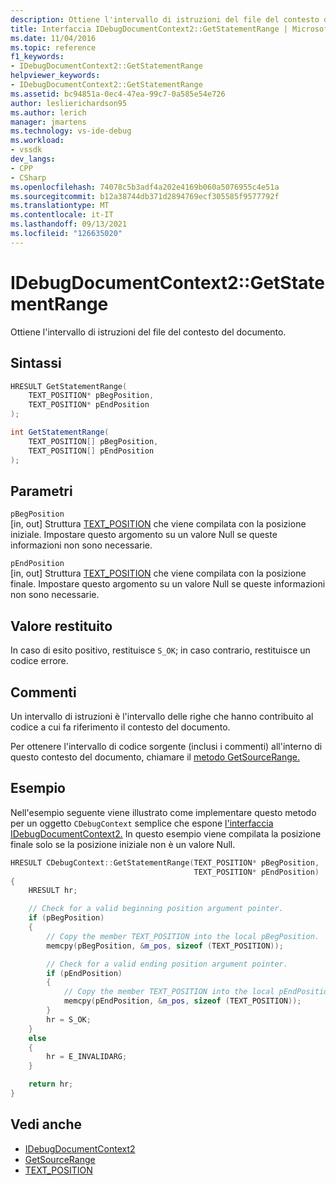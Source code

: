 ```yaml
---
description: Ottiene l'intervallo di istruzioni del file del contesto del documento.
title: Interfaccia IDebugDocumentContext2::GetStatementRange | Microsoft Docs
ms.date: 11/04/2016
ms.topic: reference
f1_keywords:
- IDebugDocumentContext2::GetStatementRange
helpviewer_keywords:
- IDebugDocumentContext2::GetStatementRange
ms.assetid: bc94851a-0ec4-47ea-99c7-0a585e54e726
author: leslierichardson95
ms.author: lerich
manager: jmartens
ms.technology: vs-ide-debug
ms.workload:
- vssdk
dev_langs:
- CPP
- CSharp
ms.openlocfilehash: 74078c5b3adf4a202e4169b060a5076955c4e51a
ms.sourcegitcommit: b12a38744db371d2894769ecf305585f9577792f
ms.translationtype: MT
ms.contentlocale: it-IT
ms.lasthandoff: 09/13/2021
ms.locfileid: "126635020"
---
```

# <a name="idebugdocumentcontext2getstatementrange"></a>IDebugDocumentContext2::GetStatementRange
Ottiene l'intervallo di istruzioni del file del contesto del documento.

## <a name="syntax"></a>Sintassi

```cpp
HRESULT GetStatementRange(
    TEXT_POSITION* pBegPosition,
    TEXT_POSITION* pEndPosition
);
```

```csharp
int GetStatementRange(
    TEXT_POSITION[] pBegPosition,
    TEXT_POSITION[] pEndPosition
);
```

## <a name="parameters"></a>Parametri
`pBegPosition`\
[in, out] Struttura [TEXT_POSITION](../../../extensibility/debugger/reference/text-position.md) che viene compilata con la posizione iniziale. Impostare questo argomento su un valore Null se queste informazioni non sono necessarie.

`pEndPosition`\
[in, out] Struttura [TEXT_POSITION](../../../extensibility/debugger/reference/text-position.md) che viene compilata con la posizione finale. Impostare questo argomento su un valore Null se queste informazioni non sono necessarie.

## <a name="return-value"></a>Valore restituito
In caso di esito positivo, restituisce `S_OK`; in caso contrario, restituisce un codice errore.

## <a name="remarks"></a>Commenti
Un intervallo di istruzioni è l'intervallo delle righe che hanno contribuito al codice a cui fa riferimento il contesto del documento.

Per ottenere l'intervallo di codice sorgente (inclusi i commenti) all'interno di questo contesto del documento, chiamare il [metodo GetSourceRange.](../../../extensibility/debugger/reference/idebugdocumentcontext2-getsourcerange.md)

## <a name="example"></a>Esempio
Nell'esempio seguente viene illustrato come implementare questo metodo per un oggetto `CDebugContext` semplice che espone [l'interfaccia IDebugDocumentContext2.](../../../extensibility/debugger/reference/idebugdocumentcontext2.md) In questo esempio viene compilata la posizione finale solo se la posizione iniziale non è un valore Null.

```cpp
HRESULT CDebugContext::GetStatementRange(TEXT_POSITION* pBegPosition,
                                         TEXT_POSITION* pEndPosition)
{
    HRESULT hr;

    // Check for a valid beginning position argument pointer.
    if (pBegPosition)
    {
        // Copy the member TEXT_POSITION into the local pBegPosition.
        memcpy(pBegPosition, &m_pos, sizeof (TEXT_POSITION));

        // Check for a valid ending position argument pointer.
        if (pEndPosition)
        {
            // Copy the member TEXT_POSITION into the local pEndPosition.
            memcpy(pEndPosition, &m_pos, sizeof (TEXT_POSITION));
        }
        hr = S_OK;
    }
    else
    {
        hr = E_INVALIDARG;
    }

    return hr;
}
```

## <a name="see-also"></a>Vedi anche
- [IDebugDocumentContext2](../../../extensibility/debugger/reference/idebugdocumentcontext2.md)
- [GetSourceRange](../../../extensibility/debugger/reference/idebugdocumentcontext2-getsourcerange.md)
- [TEXT_POSITION](../../../extensibility/debugger/reference/text-position.md)
